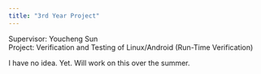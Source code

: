 ```yaml
---
title: "3rd Year Project"
---
```


Supervisor: Youcheng Sun    
Project: Verification and Testing of Linux/Android (Run-Time Verification)  

I have no idea. Yet. Will work on this over the summer. 